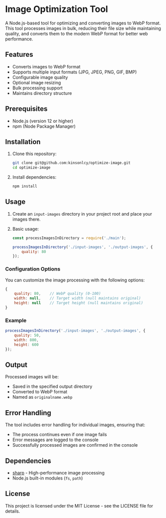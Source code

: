 # Image Optimization Tool

A Node.js-based tool for optimizing and converting images to WebP format. This tool processes images in bulk, reducing their file size while maintaining quality, and converts them to the modern WebP format for better web performance.

## Features

- Converts images to WebP format
- Supports multiple input formats (JPG, JPEG, PNG, GIF, BMP)
- Configurable image quality
- Optional image resizing
- Bulk processing support
- Maintains directory structure

## Prerequisites

- Node.js (version 12 or higher)
- npm (Node Package Manager)

## Installation

1. Clone this repository:
   ```bash
   git clone git@github.com:kinsonlcy/optimize-image.git
   cd optimize-image
   ```

2. Install dependencies:
   ```bash
   npm install
   ```

## Usage

1. Create an `input-images` directory in your project root and place your images there.

2. Basic usage:
   ```javascript
   const processImagesInDirectory = require('./main');

   processImagesInDirectory('./input-images', './output-images', {
       quality: 80
   });
   ```

### Configuration Options

You can customize the image processing with the following options:

```javascript
{
    quality: 80,    // WebP quality (0-100)
    width: null,    // Target width (null maintains original)
    height: null    // Target height (null maintains original)
}
```

### Example

```javascript
processImagesInDirectory('./input-images', './output-images', {
    quality: 50,
    width: 800,
    height: 600
});
```

## Output

Processed images will be:
- Saved in the specified output directory
- Converted to WebP format
- Named as `originalname.webp`

## Error Handling

The tool includes error handling for individual images, ensuring that:
- The process continues even if one image fails
- Error messages are logged to the console
- Successfully processed images are confirmed in the console

## Dependencies

- [sharp](https://sharp.pixelplumbing.com/) - High-performance image processing
- Node.js built-in modules (`fs`, `path`)

## License

This project is licensed under the MIT License - see the LICENSE file for details. 
